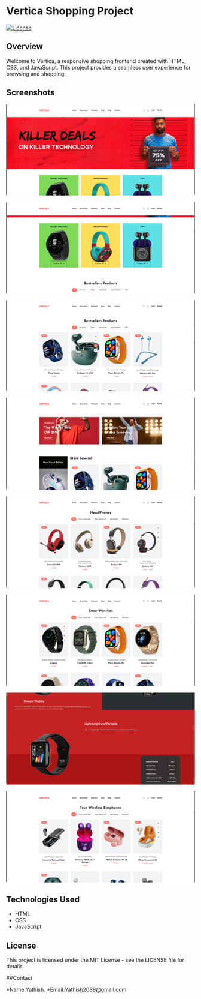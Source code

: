 # Vertica Shopping Project

[![License](https://img.shields.io/badge/license-MIT-blue.svg)](LICENSE)

## Overview

Welcome to Vertica, a responsive shopping frontend created with HTML, CSS, and JavaScript. This project provides a seamless user experience for browsing and shopping.

## Screenshots

![Screenshot 1](https://github.com/brijesh1802/Vertica/blob/main/screenshot/img1.png)

![Screenshot 2](https://github.com/brijesh1802/Vertica/blob/main/screenshot/img2.png)

![Screenshot 3](https://github.com/brijesh1802/Vertica/blob/main/screenshot/img3.png)

![Screenshot 4](https://github.com/brijesh1802/Vertica/blob/main/screenshot/img4.png)

![Screenshot 5](https://github.com/brijesh1802/Vertica/blob/main/screenshot/img5.png)

![Screenshot 6](https://github.com/brijesh1802/Vertica/blob/main/screenshot/img6.png)

![Screenshot 7](https://github.com/brijesh1802/Vertica/blob/main/screenshot/img7.png)

![Screenshot 8](https://github.com/brijesh1802/Vertica/blob/main/screenshot/img8.png)


## Technologies Used

- HTML
- CSS
- JavaScript


## License

This project is licensed under the MIT License - see the LICENSE file for details

##Contact

*Name:Yathish.
*Email:Yathish2089@gmail.com

